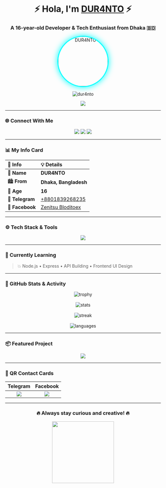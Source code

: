 <!-- 💫 DUR4NTO's Profile README -->

<h1 align="center">⚡ Hola, I'm <a href="https://www.facebook.com/Zenitsu.Bloditoex" target="_blank">DUR4NTO</a> ⚡</h1>
<h3 align="center">A 16-year-old Developer & Tech Enthusiast from Dhaka 🇧🇩</h3>

<p align="center">
  <img src="https://i.ibb.co/FkWMLv7Y/567214742-1827511294565929-7133166596575972248-n-jpg-stp-dst-jpg-p480x480-tt6-nc-cat-110-ccb-1-7-nc.jpg"
       alt="DUR4NTO" width="160" height="160" style="border-radius: 50%; border: 3px solid #00FFFF; box-shadow: 0 0 20px #00FFFF;">
</p>

<p align="center">
  <img src="https://komarev.com/ghpvc/?username=dur4nto&label=Profile+Views&color=ff69b4&style=plastic" alt="dur4nto" />
</p>

<p align="center">
  <img src="https://readme-typing-svg.herokuapp.com?font=Fira+Code&size=24&duration=3000&pause=1000&color=00FFFF&center=true&vCenter=true&width=435&lines=Hey+There!+I'm+DUR4NTO+👋;Young+Dev+%26+Tech+Explorer+💻;Learning+%26+Building+Everyday+🚀" />
</p>

---

### 🌐 Connect With Me
<p align="center">
  <a href="https://t.me/+8801839268235"><img src="https://img.shields.io/badge/Telegram-2AABEE?style=for-the-badge&logo=telegram&logoColor=white"/></a>
  <a href="https://www.facebook.com/Zenitsu.Bloditoex"><img src="https://img.shields.io/badge/Facebook-1877F2?style=for-the-badge&logo=facebook&logoColor=white"/></a>
  <a href="mailto:xoseren68@gmail.com"><img src="https://img.shields.io/badge/Gmail-D14836?style=for-the-badge&logo=gmail&logoColor=white"/></a>
</p>

---

### 📊 My Info Card
| 💬 Info | 💡 Details |
| :-- | :-- |
| 👤 **Name** | **DUR4NTO** |
| 🏙️ **From** | **Dhaka, Bangladesh** |
| 🎂 **Age** | **16** |
| 💬 **Telegram** | [+8801839268235](https://t.me/+8801839268235) |
| 📘 **Facebook** | [Zenitsu Bloditoex](https://www.facebook.com/Zenitsu.Bloditoex) |

---

### ⚙️ Tech Stack & Tools
<p align="center">
  <img src="https://skillicons.dev/icons?i=js,nodejs,html,css,bootstrap,git,vscode,express,mongodb" />
</p>

---

### 🧠 Currently Learning
> 💥 Node.js • Express • API Building • Frontend UI Design

---

### 📶 GitHub Stats & Activity

<p align="center">
  <img src="https://github-profile-trophy.vercel.app/?username=itachi-prime99&theme=onestar&no-frame=true&no-bg=true&margin-w=5" alt="trophy" />
  <br><br>

  <img src="https://github-readme-stats.vercel.app/api?username=itachi-prime99&show_icons=true&theme=radical" alt="stats" />
  <br><br>

  <img src="https://github-readme-streak-stats.herokuapp.com?user=itachi-prime99&theme=radical&hide_border=true" alt="streak" />
  <br><br>

  <img src="https://github-readme-stats.vercel.app/api/top-langs/?username=itachi-prime99&layout=compact&theme=radical" alt="languages" />
</p>

---

### 📦 Featured Project
<p align="center">
  <a href="https://github.com/itachi-prime99/Queen_Anju-MD">
    <img src="https://github-readme-stats.vercel.app/api/pin/?username=itachi-prime99&repo=Queen_Anju-MD&theme=radical" />
  </a>
</p>

---

### 🧩 QR Contact Cards
| Telegram | Facebook |
| :---: | :---: |
| <a href="https://t.me/+8801839268235"><img src="https://api.qrserver.com/v1/create-qr-code/?size=200x200&data=https://t.me/+8801839268235"/></a> | <a href="https://www.facebook.com/Zenitsu.Bloditoex"><img src="https://api.qrserver.com/v1/create-qr-code/?size=200x200&data=https://www.facebook.com/Zenitsu.Bloditoex"/></a> |

---

<h3 align="center">🔥 Always stay curious and creative! 🔥</h3>

<p align="center">
  <img src="https://raw.githubusercontent.com/DenverCoder1/readme-typing-svg/main/demo/typing.svg" width="200"/>
</p>
